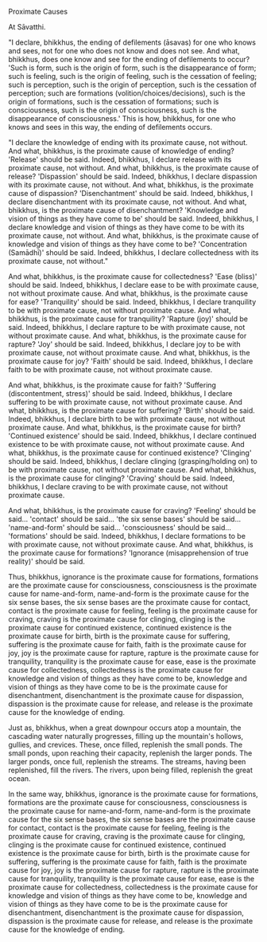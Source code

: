 Proximate Causes

At Sāvatthi.

"I declare, bhikkhus, the ending of defilements (āsavas) for one who knows and sees, not for one who does not know and does not see. And what, bhikkhus, does one know and see for the ending of defilements to occur? 'Such is form, such is the origin of form, such is the disappearance of form; such is feeling, such is the origin of feeling, such is the cessation of feeling; such is perception, such is the origin of perception, such is the cessation of perception; such are formations (volition/choices/decisions), such is the origin of formations, such is the cessation of formations; such is consciousness, such is the origin of consciousness, such is the disappearance of consciousness.' This is how, bhikkhus, for one who knows and sees in this way, the ending of defilements occurs.

"I declare the knowledge of ending with its proximate cause, not without. And what, bhikkhus, is the proximate cause of knowledge of ending? 'Release' should be said. Indeed, bhikkhus, I declare release with its proximate cause, not without. And what, bhikkhus, is the proximate cause of release? 'Dispassion' should be said. Indeed, bhikkhus, I declare dispassion with its proximate cause, not without. And what, bhikkhus, is the proximate cause of dispassion? 'Disenchantment' should be said. Indeed, bhikkhus, I declare disenchantment with its proximate cause, not without. And what, bhikkhus, is the proximate cause of disenchantment? 'Knowledge and vision of things as they have come to be' should be said. Indeed, bhikkhus, I declare knowledge and vision of things as they have come to be with its proximate cause, not without. And what, bhikkhus, is the proximate cause of knowledge and vision of things as they have come to be? 'Concentration (Samādhī)' should be said. Indeed, bhikkhus, I declare collectedness with its proximate cause, not without."

And what, bhikkhus, is the proximate cause for collectedness? 'Ease (bliss)' should be said. Indeed, bhikkhus, I declare ease to be with proximate cause, not without proximate cause. And what, bhikkhus, is the proximate cause for ease? 'Tranquility' should be said. Indeed, bhikkhus, I declare tranquility to be with proximate cause, not without proximate cause. And what, bhikkhus, is the proximate cause for tranquility? 'Rapture (joy)' should be said. Indeed, bhikkhus, I declare rapture to be with proximate cause, not without proximate cause. And what, bhikkhus, is the proximate cause for rapture? 'Joy' should be said. Indeed, bhikkhus, I declare joy to be with proximate cause, not without proximate cause. And what, bhikkhus, is the proximate cause for joy? 'Faith' should be said. Indeed, bhikkhus, I declare faith to be with proximate cause, not without proximate cause.

And what, bhikkhus, is the proximate cause for faith? 'Suffering (discontentment, stress)' should be said. Indeed, bhikkhus, I declare suffering to be with proximate cause, not without proximate cause. And what, bhikkhus, is the proximate cause for suffering? 'Birth' should be said. Indeed, bhikkhus, I declare birth to be with proximate cause, not without proximate cause. And what, bhikkhus, is the proximate cause for birth? 'Continued existence' should be said. Indeed, bhikkhus, I declare continued existence to be with proximate cause, not without proximate cause. And what, bhikkhus, is the proximate cause for continued existence? 'Clinging' should be said. Indeed, bhikkhus, I declare clinging (grasping/holding on) to be with proximate cause, not without proximate cause. And what, bhikkhus, is the proximate cause for clinging? 'Craving' should be said. Indeed, bhikkhus, I declare craving to be with proximate cause, not without proximate cause.

And what, bhikkhus, is the proximate cause for craving? 'Feeling' should be said... 'contact' should be said... 'the six sense bases' should be said... 'name-and-form' should be said... 'consciousness' should be said... 'formations' should be said. Indeed, bhikkhus, I declare formations to be with proximate cause, not without proximate cause. And what, bhikkhus, is the proximate cause for formations? 'Ignorance (misapprehension of true reality)' should be said.

Thus, bhikkhus, ignorance is the proximate cause for formations, formations are the proximate cause for consciousness, consciousness is the proximate cause for name-and-form, name-and-form is the proximate cause for the six sense bases, the six sense bases are the proximate cause for contact, contact is the proximate cause for feeling, feeling is the proximate cause for craving, craving is the proximate cause for clinging, clinging is the proximate cause for continued existence, continued existence is the proximate cause for birth, birth is the proximate cause for suffering, suffering is the proximate cause for faith, faith is the proximate cause for joy, joy is the proximate cause for rapture, rapture is the proximate cause for tranquility, tranquility is the proximate cause for ease, ease is the proximate cause for collectedness, collectedness is the proximate cause for knowledge and vision of things as they have come to be, knowledge and vision of things as they have come to be is the proximate cause for disenchantment, disenchantment is the proximate cause for dispassion, dispassion is the proximate cause for release, and release is the proximate cause for the knowledge of ending.

Just as, bhikkhus, when a great downpour occurs atop a mountain, the cascading water naturally progresses, filling up the mountain's hollows, gullies, and crevices. These, once filled, replenish the small ponds. The small ponds, upon reaching their capacity, replenish the larger ponds. The larger ponds, once full, replenish the streams. The streams, having been replenished, fill the rivers. The rivers, upon being filled, replenish the great ocean.

In the same way, bhikkhus, ignorance is the proximate cause for formations, formations are the proximate cause for consciousness, consciousness is the proximate cause for name-and-form, name-and-form is the proximate cause for the six sense bases, the six sense bases are the proximate cause for contact, contact is the proximate cause for feeling, feeling is the proximate cause for craving, craving is the proximate cause for clinging, clinging is the proximate cause for continued existence, continued existence is the proximate cause for birth, birth is the proximate cause for suffering, suffering is the proximate cause for faith, faith is the proximate cause for joy, joy is the proximate cause for rapture, rapture is the proximate cause for tranquility, tranquility is the proximate cause for ease, ease is the proximate cause for collectedness, collectedness is the proximate cause for knowledge and vision of things as they have come to be, knowledge and vision of things as they have come to be is the proximate cause for disenchantment, disenchantment is the proximate cause for dispassion, dispassion is the proximate cause for release, and release is the proximate cause for the knowledge of ending.